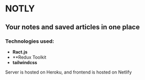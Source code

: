 # NOTLY

## Your notes and saved articles in one place

### Technologies used:

- **Ract.js**
- **Redux Toolkit
- **tailwindcss**

Server is hosted on Heroku, and frontend is hosted on Netlify
